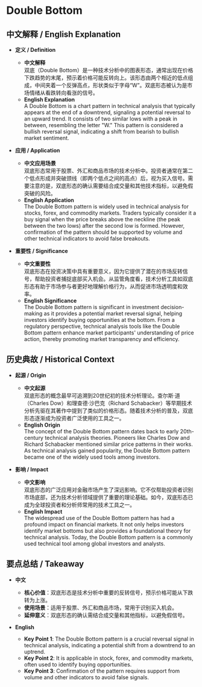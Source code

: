 # Double Bottom

## 中文解释 / English Explanation

* **定义 / Definition**  
  - **中文解释**  
    双底（Double Bottom）是一种技术分析中的图表形态，通常出现在价格下跌趋势的末尾，预示着价格可能反转向上。该形态由两个相近的低点组成，中间夹着一个反弹高点，形状类似于字母“W”。双底形态被认为是市场情绪从看跌转向看涨的信号。  
  - **English Explanation**  
    A Double Bottom is a chart pattern in technical analysis that typically appears at the end of a downtrend, signaling a potential reversal to an upward trend. It consists of two similar lows with a peak in between, resembling the letter "W." This pattern is considered a bullish reversal signal, indicating a shift from bearish to bullish market sentiment.

* **应用 / Application**  
  - **中文应用场景**  
    双底形态常用于股票、外汇和商品市场的技术分析中。投资者通常在第二个低点形成并突破颈线（即两个低点之间的高点）后，视为买入信号。需要注意的是，双底形态的确认需要结合成交量和其他技术指标，以避免假突破的风险。  
  - **English Application**  
    The Double Bottom pattern is widely used in technical analysis for stocks, forex, and commodity markets. Traders typically consider it a buy signal when the price breaks above the neckline (the peak between the two lows) after the second low is formed. However, confirmation of the pattern should be supported by volume and other technical indicators to avoid false breakouts.

* **重要性 / Significance**  
  - **中文重要性**  
    双底形态在投资决策中具有重要意义，因为它提供了潜在的市场反转信号，帮助投资者捕捉底部买入机会。从监管角度看，技术分析工具如双底形态有助于市场参与者更好地理解价格行为，从而促进市场透明度和效率。  
  - **English Significance**  
    The Double Bottom pattern is significant in investment decision-making as it provides a potential market reversal signal, helping investors identify buying opportunities at the bottom. From a regulatory perspective, technical analysis tools like the Double Bottom pattern enhance market participants' understanding of price action, thereby promoting market transparency and efficiency.

## 历史典故 / Historical Context

* **起源 / Origin**  
  - **中文起源**  
    双底形态的概念最早可追溯到20世纪初的技术分析理论。查尔斯·道（Charles Dow）和理查德·沙巴克（Richard Schabacker）等早期技术分析先驱在其著作中提到了类似的价格形态。随着技术分析的普及，双底形态逐渐成为投资者广泛使用的工具之一。  
  - **English Origin**  
    The concept of the Double Bottom pattern dates back to early 20th-century technical analysis theories. Pioneers like Charles Dow and Richard Schabacker mentioned similar price patterns in their works. As technical analysis gained popularity, the Double Bottom pattern became one of the widely used tools among investors.

* **影响 / Impact**  
  - **中文影响**  
    双底形态的广泛应用对金融市场产生了深远影响。它不仅帮助投资者识别市场底部，还为技术分析领域提供了重要的理论基础。如今，双底形态已成为全球投资者和分析师常用的技术工具之一。  
  - **English Impact**  
    The widespread use of the Double Bottom pattern has had a profound impact on financial markets. It not only helps investors identify market bottoms but also provides a foundational theory for technical analysis. Today, the Double Bottom pattern is a commonly used technical tool among global investors and analysts.

## 要点总结 / Takeaway

* **中文**  
  - **核心价值**：双底形态是技术分析中重要的反转信号，预示价格可能从下跌转为上涨。  
  - **使用场景**：适用于股票、外汇和商品市场，常用于识别买入机会。  
  - **延伸意义**：双底形态的确认需结合成交量和其他指标，以避免假信号。  

* **English**  
  - **Key Point 1**: The Double Bottom pattern is a crucial reversal signal in technical analysis, indicating a potential shift from a downtrend to an uptrend.  
  - **Key Point 2**: It is applicable in stock, forex, and commodity markets, often used to identify buying opportunities.  
  - **Key Point 3**: Confirmation of the pattern requires support from volume and other indicators to avoid false signals.